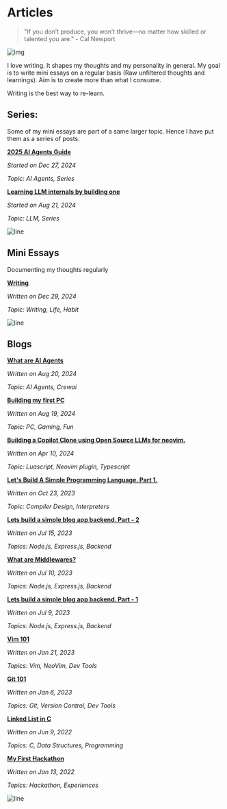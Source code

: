 # Articles


> "If you don’t produce, you won’t thrive—no matter how skilled or talented you are." - Cal Newport

![img](https://64.media.tumblr.com/8b868373b16c535b6494ea3f6a323030/499da71b41a48e3b-d6/s1280x1920/f98819182c7c4429ce02b30aac82de593c71b47b.gif)

I love writing. It shapes my thoughts and my personality in general. My goal is to write mini essays on a regular basis (Raw unfiltered thoughts and learnings). 
Aim is to create more than what I consume.


Writing is the best way to re-learn.

## Series:
Some of my mini essays are part of a same larger topic. Hence I have put them as a series of posts.

__[2025 AI Agents Guide](./content/twitter_essays/mini_essays)__

*Started on Dec 27, 2024*

*Topic: AI Agents, Series*



__[Learning LLM internals by building one](./content/llm0)__

*Started on Aug 21, 2024*

*Topic: LLM, Series*




![line](https://user-images.githubusercontent.com/74038190/212284100-561aa473-3905-4a80-b561-0d28506553ee.gif)

## Mini Essays 
Documenting my thoughts regularly

__[Writing](./content/writing)__

*Written on Dec 29, 2024*

*Topic: Writing, Life, Habit*


![line](https://user-images.githubusercontent.com/74038190/212284100-561aa473-3905-4a80-b561-0d28506553ee.gif)

## Blogs


__[What are AI Agents](./content/aiagents)__

*Written on Aug 20, 2024*

*Topic: AI Agents, Crewai*

__[Building my first PC](./content/pcbuild)__

*Written on Aug 19, 2024*

*Topic: PC, Gaming, Fun*


__[Building a Copilot Clone using Open Source LLMs for neovim.](./content/opilot)__

*Written on Apr 10, 2024*

*Topic: Luascript, Neovim plugin, Typescript*


__[Let's Build A Simple Programming Language. Part 1.](./content/language1)__

*Written on Oct 23, 2023*

*Topic: Compiler Design, Interpreters*

__[Lets build a simple blog app backend. Part - 2](./content/masteringbackend2)__

*Written on Jul 15, 2023*

*Topics: Node.js, Express.js, Backend*


__[What are Middlewares?](./content/middlewares)__

*Written on Jul 10, 2023*

*Topics: Node.js, Express.js, Backend*

__[Lets build a simple blog app backend. Part - 1](./content/masteringbackend1)__

*Written on Jul 9, 2023*

*Topics: Node.js, Express.js, Backend*

__[Vim 101](./content/vim)__

*Written on Jan 21, 2023*

*Topics: Vim, NeoVim, Dev Tools*

__[Git 101](./content/git)__

*Written on Jan 6, 2023*

*Topics: Git, Version Control, Dev Tools*

__[Linked List in C](./content/linkedlist)__

*Written on Jun 9, 2022*

*Topics: C, Data Structures, Programming*

__[My First Hackathon](./content/hackathon)__

*Written on Jan 13, 2022*

*Topics: Hackathon, Experiences*

![line](https://user-images.githubusercontent.com/74038190/212284100-561aa473-3905-4a80-b561-0d28506553ee.gif)

